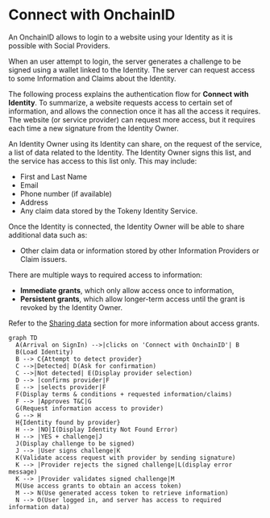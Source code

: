 # Connect with OnchainID

An OnchainID allows to login to a website using your Identity as it is possible with Social Providers.

When an user attempt to login, the server generates a challenge to be signed using a wallet linked to the Identity.
The server can request access to some Information and Claims about the Identity.

The following process explains the authentication flow for **Connect with Identity**.
To summarize, a website requests access to certain set of information, and allows the connection once it has all the access it requires.
The website (or service provider) can request more access, but it requires each time a new signature from the Identity Owner.

An Identity Owner using its Identity can share, on the request of the service, a list of data related to the Identity. The Identity Owner signs this list, and the service has access to this list only. This may include:

- First and Last Name
- Email
- Phone number (if available)
- Address
- Any claim data stored by the Tokeny Identity Service.

Once the Identity is connected, the Identity Owner will be able to share additional data such as:

- Other claim data or information stored by other Information Providers or Claim issuers.

There are multiple ways to required access to information: 
* **Immediate grants**, which only allow access once to information,
* **Persistent grants**, which allow longer-term access until the grant is revoked by the Identity Owner.

Refer to the [Sharing data](grants.md) section for more information about access grants.

```mermaid
graph TD
  A(Arrival on SignIn) -->|clicks on 'Connect with OnchainID'| B
  B(Load Identity)
  B --> C{Attempt to detect provider}
  C -->|Detected| D(Ask for confirmation)
  C -->|Not detected| E(Display provider selection)
  D --> |confirms provider|F
  E --> |selects provider|F
  F(Display terms & conditions + requested information/claims)
  F --> |Approves T&C|G
  G(Request information access to provider)
  G --> H
  H{Identity found by provider}
  H --> |NO|I(Display Identity Not Found Error)
  H --> |YES + challenge|J
  J(Display challenge to be signed)
  J --> |User signs challenge|K
  K(Validate access request with provider by sending signature)
  K --> |Provider rejects the signed challenge|L(display error message)
  K --> |Provider validates signed challenge|M
  M(Use access grants to obtain an access token)
  M --> N(Use generated access token to retrieve information)
  N --> O(User logged in, and server has access to required information data)
```
